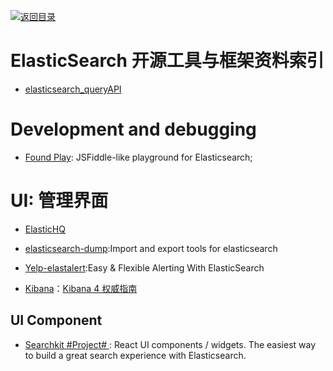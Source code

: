 [![返回目录](https://parg.co/UGo)](https://parg.co/b4z) 
 
 
# ElasticSearch 开源工具与框架资料索引

* [elasticsearch_queryAPI](http://leequangang.github.io/tech/2013/12/02/elasticsearch_queryAPI.html#match-query)

# Development and debugging

* [Found Play](https://www.found.no/play#): JSFiddle-like playground for Elasticsearch;

# UI: 管理界面

* [ElasticHQ](http://www.elastichq.org/index.html)

* [elasticsearch-dump](https://github.com/taskrabbit/elasticsearch-dump):Import and export tools for elasticsearch

* [Yelp-elastalert](https://github.com/Yelp/elastalert):Easy & Flexible Alerting With ElasticSearch

* [Kibana](https://github.com/elastic/kibana)：[Kibana 4 权威指南](http://www.code123.cc/docs/kibana-logstash/v4/index.html)

## UI Component

* [Searchkit #Project# ](https://github.com/searchkit/searchkit): React UI components / widgets. The easiest way to build a great search experience with Elasticsearch.
